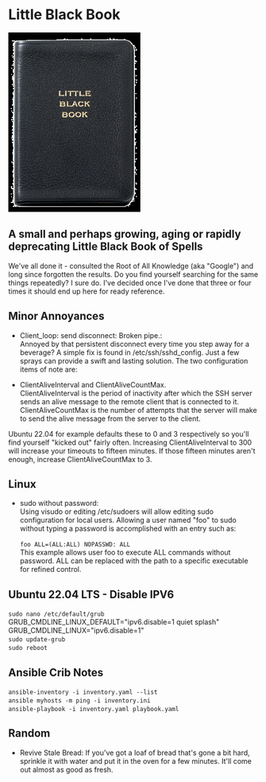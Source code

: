 # Little Black Book
![Little Black Book](images/little_black_book.png)
## A small and perhaps growing, aging or rapidly deprecating Little Black Book of Spells

We've all done it - consulted the Root of All Knowledge (aka "Google") and long since forgotten the results. 
Do you find yourself searching for the same things repeatedly? I sure do. I've decided once I've done that three or four times it should end up here for ready reference.

## Minor Annoyances
- Client_loop: send disconnect: Broken pipe.: <br>
Annoyed by that persistent disconnect every time you step away for a beverage? A simple fix is found in /etc/ssh/sshd_config. Just a few sprays can provide a swift and lasting solution. The two configuration items of note are:<p>

- ClientAliveInterval and ClientAliveCountMax.<br> ClientAliveInterval is the period of inactivity after which the SSH server sends an alive message to the remote client that is connected to it. ClientAliveCountMax is the number of attempts that the server will make to send the alive message from the server to the client.<p>

Ubuntu 22.04 for example defaults these to 0 and 3 respectively so you'll find yourself "kicked out" fairly often. Increasing ClientAliveInterval to 300 will increase your timeouts to fifteen minutes.  If those fifteen minutes aren't enough, increase ClientAliveCountMax to 3.

## Linux
- sudo without password:<br>
Using visudo or editing /etc/sudoers will allow editing sudo configuration for local users. Allowing a user named "foo" to sudo without typing a password is accomplished with an entry such as:<p>
`foo ALL=(ALL:ALL) NOPASSWD: ALL`<br>
This example allows user foo to execute ALL commands without password. ALL can be replaced with the path to a specific executable for refined control.

## Ubuntu 22.04 LTS - Disable IPV6
`sudo nano /etc/default/grub`<br>
GRUB_CMDLINE_LINUX_DEFAULT="ipv6.disable=1 quiet splash"<br>
GRUB_CMDLINE_LINUX="ipv6.disable=1"<br>
`sudo update-grub`<br>
`sudo reboot`<br>

## Ansible Crib Notes
`ansible-inventory -i inventory.yaml --list`<br>
`ansible myhosts -m ping -i inventory.ini`<br>
`ansible-playbook -i inventory.yaml playbook.yaml`

## Random
- Revive Stale Bread: 
If you've got a loaf of bread that's gone a bit hard, sprinkle it with water and put it in the oven for a few minutes. It'll come out almost as good as fresh.
